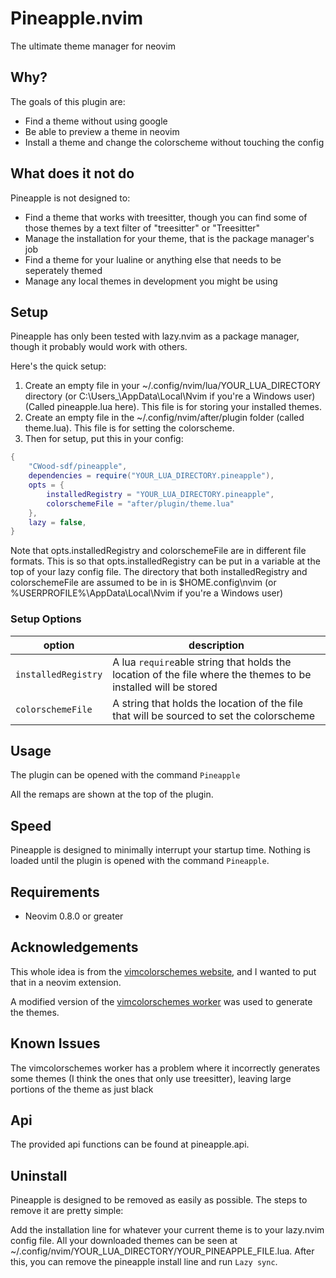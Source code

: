 # Pineapple.nvim

The ultimate theme manager for neovim

## Why?

The goals of this plugin are:

- Find a theme without using google
- Be able to preview a theme in neovim
- Install a theme and change the colorscheme without touching the config

## What does it not do

Pineapple is not designed to:

- Find a theme that works with treesitter, though you can find some of those themes by a text filter of "treesitter" or "Treesitter"
- Manage the installation for your theme, that is the package manager's job
- Find a theme for your lualine or anything else that needs to be seperately themed
- Manage any local themes in development you might be using

## Setup

Pineapple has only been tested with lazy.nvim as a package manager, though it probably would work with others.

Here's the quick setup:

1. Create an empty file in your ~/.config/nvim/lua/YOUR_LUA_DIRECTORY directory (or C:\Users\_\AppData\Local\Nvim if you're a Windows user) (Called pineapple.lua here). This file is for storing your installed themes.
2. Create an empty file in the ~/.config/nvim/after/plugin folder (called theme.lua). This file is for setting the colorscheme.
3. Then for setup, put this in your config:

```lua
{
    "CWood-sdf/pineapple",
    dependencies = require("YOUR_LUA_DIRECTORY.pineapple"),
    opts = {
        installedRegistry = "YOUR_LUA_DIRECTORY.pineapple",
        colorschemeFile = "after/plugin/theme.lua"
    },
    lazy = false,
}
```

Note that opts.installedRegistry and colorschemeFile are in different file formats. This is so that opts.installedRegistry can be put in a variable at the top of your lazy config file. The directory that both installedRegistry and colorschemeFile are assumed to be in is $HOME\.config\nvim (or %USERPROFILE%\AppData\Local\Nvim if you're a Windows user)

### Setup Options

| option              | description                                                                                                    |
| ------------------- | -------------------------------------------------------------------------------------------------------------- |
| `installedRegistry` | A lua `require`able string that holds the location of the file where the themes to be installed will be stored |
| `colorschemeFile`   | A string that holds the location of the file that will be sourced to set the colorscheme                       |

## Usage

The plugin can be opened with the command `Pineapple`

All the remaps are shown at the top of the plugin.

## Speed

Pineapple is designed to minimally interrupt your startup time. Nothing is loaded until the plugin is opened with the command `Pineapple`.

## Requirements

- Neovim 0.8.0 or greater

## Acknowledgements

This whole idea is from the [vimcolorschemes website](https://vimcolorschemes.com/), and I wanted to put that in a neovim extension.

A modified version of the [vimcolorschemes worker](https://github.com/vimcolorschemes/worker) was used to generate the themes.

## Known Issues

The vimcolorschemes worker has a problem where it incorrectly generates some themes (I think the ones that only use treesitter), leaving large portions of the theme as just black

## Api

The provided api functions can be found at pineapple.api.

## Uninstall

Pineapple is designed to be removed as easily as possible. The steps to remove it are pretty simple:

Add the installation line for whatever your current theme is to your lazy.nvim config file. All your downloaded themes can be seen at ~/.config/nvim/YOUR_LUA_DIRECTORY/YOUR_PINEAPPLE_FILE.lua. After this, you can remove the pineapple install line and run `Lazy sync`.
